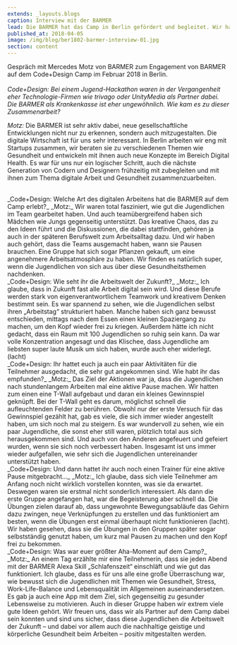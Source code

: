 ```yaml
---
extends: _layouts.blogs
caption: Interview mit der BARMER
lead: Die BARMER hat das Camp in Berlin gefördert und begleitet. Wir haben mit Mercedes Motz, Startup Consultant bei BARMER, darüber geredet.
published_at: 2018-04-05
image: /img/blog/ber1802-barmer-interview-01.jpg
section: content
---
```


Gespräch mit Mercedes Motz von BARMER zum Engagement von BARMER auf dem Code+Design Camp im Februar 2018 in Berlin.  
<br>
_Code+Design: Bei einem Jugend-Hackathon waren in der Vergangenheit eher Technologie-Firmen wie trivago oder UnityMedia als Partner dabei. Die BARMER als Krankenkasse ist eher ungewöhnlich. Wie kam es zu dieser Zusammenarbeit?_  

_Motz:_ Die BARMER ist sehr aktiv dabei, neue gesellschaftliche Entwicklungen nicht nur zu erkennen, sondern auch mitzugestalten. Die digitale Wirtschaft ist für uns sehr interessant. In Berlin arbeiten wir eng mit Startups zusammen, wir beraten sie zu verschiedenen Themen wie Gesundheit und entwickeln mit ihnen auch neue Konzepte im Bereich Digital Health. Es war für uns nur ein logischer Schritt, auch die nächste Generation von Codern und Designern frühzeitig mit zubegleiten und mit ihnen zum Thema digitale Arbeit und Gesundheit zusammenzuarbeiten.

<br>
_Code+Design: Welche Art des digitalen Arbeitens hat die BARMER auf dem Camp erlebt?_   
_Motz:_ Wir waren total fasziniert, wie gut die Jugendlichen im Team gearbeitet haben. Und auch teamübergreifend haben sich Mädchen wie Jungs gegenseitig unterstützt. Das kreative Chaos, das zu den Ideen führt und die Diskussionen, die dabei stattfinden, gehören ja auch in der späteren Berufswelt zum Arbeitsalltag dazu. Und wir haben auch gehört, dass die Teams ausgemacht haben, wann sie Pausen brauchen. Eine Gruppe hat sich sogar Pflanzen gekauft, um eine angenehmere Arbeitsatmosphäre zu haben. Wir finden es natürlich super, wenn die Jugendlichen von sich aus über diese Gesundheitsthemen nachdenken.  
<br>
_Code+Design: Wie seht ihr die Arbeitswelt der Zukunft?_     
_Motz:_ Ich glaube, dass in Zukunft fast alle Arbeit digital sein wird. Und diese Berufe werden stark von eigenverantwortlichem Teamwork und kreativem Denken bestimmt sein. Es war spannend zu sehen, wie die Jugendlichen selbst ihren „Arbeitstag“ strukturiert haben. Manche haben sich ganz bewusst entschieden, mittags nach dem Essen einen kleinen Spaziergang zu machen, um den Kopf wieder frei zu kriegen. Außerdem hätte ich nicht gedacht, dass ein Raum mit 100 Jugendlichen so ruhig sein kann. Da war volle Konzentration angesagt und das Klischee, dass Jugendliche am liebsten super laute Musik um sich haben, wurde auch eher widerlegt. (lacht)  
<br>  
_Code+Design: Ihr hattet euch ja auch ein paar Aktivitäten für die Teilnehmer ausgedacht, die sehr gut angekommen sind. Wie habt ihr das empfunden?_  
_Motz:_ Das Ziel der Aktionen war ja, dass die Jugendlichen nach stundenlangem Arbeiten mal eine aktive Pause machen. Wir hatten zum einen eine T-Wall aufgebaut und daran ein kleines Gewinnspiel geknüpft. Bei der T-Wall geht es darum, möglichst schnell die aufleuchtenden Felder zu berühren. Obwohl nur der erste Versuch für das Gewinnspiel gezählt hat, gab es viele, die sich immer wieder angestellt haben, um sich noch mal zu steigern. Es war wundervoll zu sehen, wie ein paar Jugendliche, die sonst eher still waren, plötzlich total aus sich herausgekommen sind. Und auch von den Anderen angefeuert und gefeiert wurden, wenn sie sich noch verbessert haben. Insgesamt ist uns immer wieder aufgefallen, wie sehr sich die Jugendlichen untereinander unterstützt haben.  
<br>
_Code+Design: Und dann hattet ihr auch noch einen Trainer für eine aktive Pause mitgebracht…_  
_Motz:_ Ich glaube, dass sich viele Teilnehmer am Anfang noch nicht wirklich vorstellen konnten, was sie da erwartet. Deswegen waren sie erstmal nicht sonderlich interessiert. Als dann die erste Gruppe angefangen hat, war die Begeisterung aber schnell da. Die Übungen zielen darauf ab, dass ungewohnte Bewegungsabläufe das Gehirn dazu zwingen, neue Verknüpfungen zu erstellen und das funktioniert am besten, wenn die Übungen erst einmal überhaupt nicht funktionieren (lacht). Wir haben gesehen, dass sie die Übungen in den Gruppen später sogar selbstständig genutzt haben, um kurz mal Pausen zu machen und den Kopf frei zu bekommen.  
<br>
_Code+Design: Was war euer größter Aha-Moment auf dem Camp?_  
_Motz:_ An einem Tag erzählte mir eine Teilnehmerin, dass sie jeden Abend mit der BARMER Alexa Skill „Schlafenszeit“ einschläft und wie gut das funktioniert. Ich glaube, dass es für uns alle eine große Überraschung war, wie bewusst sich die Jugendlichen mit Themen wie Gesundheit, Stress, Work-Life-Balance und Lebensqualität im Allgemeinen auseinandersetzen. Es gab ja auch eine App mit dem Ziel, sich gegenseitig zu gesunder Lebensweise zu motivieren. Auch in dieser Gruppe haben wir extrem viele gute Ideen gehört. Wir freuen uns, dass wir als Partner auf dem Camp dabei sein konnten und sind uns sicher, dass diese Jugendlichen die Arbeitswelt der Zukunft – und dabei vor allem auch die nachhaltige geistige und körperliche Gesundheit beim Arbeiten – positiv mitgestalten werden.
